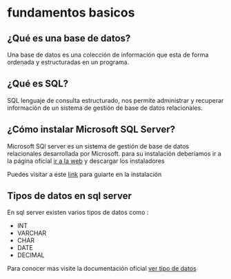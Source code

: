# fundamentos basicos

## ¿Qué es una base de datos?
Una base de datos es una colección de información que esta de forma ordenada y estructuradas en un programa. 

## ¿Qué es SQL?

SQL lenguaje de consulta estructurado, nos permite administrar y recuperar información de un sistema de gestión de base de datos relacionales.

## ¿Cómo instalar Microsoft SQL Server?

Microsoft SQl server es un sistema de gestión de base de datos relacionales desarrollada por Microsoft. para su instalación deberíamos ir a la página oficial [ir a la web](https://www.microsoft.com/es-es/sql-server/sql-server-downloads) y descargar los instaladores

Puedes visitar a este [link](https://www.youtube.com/watch?v=YOaC_TyOrdk) para guiarte en la instalación 

## Tipos de datos en sql server 
En sql server existen varios tipos de datos como :
  - INT
  - VARCHAR
  - CHAR
  - DATE 
  - DECIMAL

Para conocer mas visite la documentación oficial [ ver tipo de datos](https://docs.microsoft.com/es-es/sql/t-sql/data-types/data-types-transact-sql?view=sql-server-ver15#:~:text=En%20SQL%20Server%2C%20cada%20columna%2C%20variable%20local%2C%20expresi%C3%B3n,datos%20de%20fecha%20y%20hora%2C%20cadenas%20binarias%2C%20etc.) 